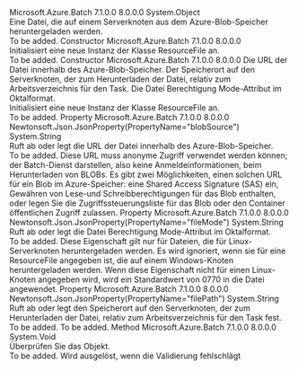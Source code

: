 <Type Name="ResourceFile" FullName="Microsoft.Azure.Batch.Protocol.Models.ResourceFile">
  <TypeSignature Language="C#" Value="public class ResourceFile" />
  <TypeSignature Language="ILAsm" Value=".class public auto ansi beforefieldinit ResourceFile extends System.Object" />
  <TypeSignature Language="DocId" Value="T:Microsoft.Azure.Batch.Protocol.Models.ResourceFile" />
  <TypeSignature Language="VB.NET" Value="Public Class ResourceFile" />
  <TypeSignature Language="F#" Value="type ResourceFile = class" />
  <AssemblyInfo>
    <AssemblyName>Microsoft.Azure.Batch</AssemblyName>
    <AssemblyVersion>7.1.0.0</AssemblyVersion>
    <AssemblyVersion>8.0.0.0</AssemblyVersion>
  </AssemblyInfo>
  <Base>
    <BaseTypeName>System.Object</BaseTypeName>
  </Base>
  <Interfaces />
  <Docs>
    <summary>
            Eine Datei, die auf einem Serverknoten aus dem Azure-Blob-Speicher heruntergeladen werden.
            </summary>
    <remarks>To be added.</remarks>
  </Docs>
  <Members>
    <Member MemberName=".ctor">
      <MemberSignature Language="C#" Value="public ResourceFile ();" />
      <MemberSignature Language="ILAsm" Value=".method public hidebysig specialname rtspecialname instance void .ctor() cil managed" />
      <MemberSignature Language="DocId" Value="M:Microsoft.Azure.Batch.Protocol.Models.ResourceFile.#ctor" />
      <MemberSignature Language="VB.NET" Value="Public Sub New ()" />
      <MemberType>Constructor</MemberType>
      <AssemblyInfo>
        <AssemblyName>Microsoft.Azure.Batch</AssemblyName>
        <AssemblyVersion>7.1.0.0</AssemblyVersion>
        <AssemblyVersion>8.0.0.0</AssemblyVersion>
      </AssemblyInfo>
      <Parameters />
      <Docs>
        <summary>
            Initialisiert eine neue Instanz der Klasse ResourceFile an.
            </summary>
        <remarks>To be added.</remarks>
      </Docs>
    </Member>
    <Member MemberName=".ctor">
      <MemberSignature Language="C#" Value="public ResourceFile (string blobSource, string filePath, string fileMode = null);" />
      <MemberSignature Language="ILAsm" Value=".method public hidebysig specialname rtspecialname instance void .ctor(string blobSource, string filePath, string fileMode) cil managed" />
      <MemberSignature Language="DocId" Value="M:Microsoft.Azure.Batch.Protocol.Models.ResourceFile.#ctor(System.String,System.String,System.String)" />
      <MemberSignature Language="VB.NET" Value="Public Sub New (blobSource As String, filePath As String, Optional fileMode As String = null)" />
      <MemberSignature Language="F#" Value="new Microsoft.Azure.Batch.Protocol.Models.ResourceFile : string * string * string -&gt; Microsoft.Azure.Batch.Protocol.Models.ResourceFile" Usage="new Microsoft.Azure.Batch.Protocol.Models.ResourceFile (blobSource, filePath, fileMode)" />
      <MemberType>Constructor</MemberType>
      <AssemblyInfo>
        <AssemblyName>Microsoft.Azure.Batch</AssemblyName>
        <AssemblyVersion>7.1.0.0</AssemblyVersion>
        <AssemblyVersion>8.0.0.0</AssemblyVersion>
      </AssemblyInfo>
      <Parameters>
        <Parameter Name="blobSource" Type="System.String" />
        <Parameter Name="filePath" Type="System.String" />
        <Parameter Name="fileMode" Type="System.String" />
      </Parameters>
      <Docs>
        <param name="blobSource">Die URL der Datei innerhalb des Azure-Blob-Speicher.</param>
        <param name="filePath">Der Speicherort auf den Serverknoten, der zum Herunterladen der Datei, relativ zum Arbeitsverzeichnis für den Task.</param>
        <param name="fileMode">Die Datei Berechtigung Mode-Attribut im Oktalformat.</param>
        <summary>
            Initialisiert eine neue Instanz der Klasse ResourceFile an.
            </summary>
        <remarks>To be added.</remarks>
      </Docs>
    </Member>
    <Member MemberName="BlobSource">
      <MemberSignature Language="C#" Value="public string BlobSource { get; set; }" />
      <MemberSignature Language="ILAsm" Value=".property instance string BlobSource" />
      <MemberSignature Language="DocId" Value="P:Microsoft.Azure.Batch.Protocol.Models.ResourceFile.BlobSource" />
      <MemberSignature Language="VB.NET" Value="Public Property BlobSource As String" />
      <MemberSignature Language="F#" Value="member this.BlobSource : string with get, set" Usage="Microsoft.Azure.Batch.Protocol.Models.ResourceFile.BlobSource" />
      <MemberType>Property</MemberType>
      <AssemblyInfo>
        <AssemblyName>Microsoft.Azure.Batch</AssemblyName>
        <AssemblyVersion>7.1.0.0</AssemblyVersion>
        <AssemblyVersion>8.0.0.0</AssemblyVersion>
      </AssemblyInfo>
      <Attributes>
        <Attribute>
          <AttributeName>Newtonsoft.Json.JsonProperty(PropertyName="blobSource")</AttributeName>
        </Attribute>
      </Attributes>
      <ReturnValue>
        <ReturnType>System.String</ReturnType>
      </ReturnValue>
      <Docs>
        <summary>
            Ruft ab oder legt die URL der Datei innerhalb des Azure-Blob-Speicher.
            </summary>
        <value>To be added.</value>
        <remarks>
            Diese URL muss anonyme Zugriff verwendet werden können; der Batch-Dienst darstellen, also keine Anmeldeinformationen, beim Herunterladen von BLOBs. Es gibt zwei Möglichkeiten, einen solchen URL für ein Blob im Azure-Speicher: eine Shared Access Signature (SAS) ein, Gewähren von Lese-und Schreibberechtigungen für das Blob enthalten, oder legen Sie die Zugriffssteuerungsliste für das Blob oder den Container öffentlichen Zugriff zulassen.
            </remarks>
      </Docs>
    </Member>
    <Member MemberName="FileMode">
      <MemberSignature Language="C#" Value="public string FileMode { get; set; }" />
      <MemberSignature Language="ILAsm" Value=".property instance string FileMode" />
      <MemberSignature Language="DocId" Value="P:Microsoft.Azure.Batch.Protocol.Models.ResourceFile.FileMode" />
      <MemberSignature Language="VB.NET" Value="Public Property FileMode As String" />
      <MemberSignature Language="F#" Value="member this.FileMode : string with get, set" Usage="Microsoft.Azure.Batch.Protocol.Models.ResourceFile.FileMode" />
      <MemberType>Property</MemberType>
      <AssemblyInfo>
        <AssemblyName>Microsoft.Azure.Batch</AssemblyName>
        <AssemblyVersion>7.1.0.0</AssemblyVersion>
        <AssemblyVersion>8.0.0.0</AssemblyVersion>
      </AssemblyInfo>
      <Attributes>
        <Attribute>
          <AttributeName>Newtonsoft.Json.JsonProperty(PropertyName="fileMode")</AttributeName>
        </Attribute>
      </Attributes>
      <ReturnValue>
        <ReturnType>System.String</ReturnType>
      </ReturnValue>
      <Docs>
        <summary>
            Ruft ab oder legt die Datei Berechtigung Mode-Attribut im Oktalformat.
            </summary>
        <value>To be added.</value>
        <remarks>
            Diese Eigenschaft gilt nur für Dateien, die für Linux-Serverknoten heruntergeladen werden. Es wird ignoriert, wenn sie für eine ResourceFile angegeben ist, die auf einem Windows-Knoten heruntergeladen werden. Wenn diese Eigenschaft nicht für einen Linux-Knoten angegeben wird, wird ein Standardwert von 0770 in die Datei angewendet.
            </remarks>
      </Docs>
    </Member>
    <Member MemberName="FilePath">
      <MemberSignature Language="C#" Value="public string FilePath { get; set; }" />
      <MemberSignature Language="ILAsm" Value=".property instance string FilePath" />
      <MemberSignature Language="DocId" Value="P:Microsoft.Azure.Batch.Protocol.Models.ResourceFile.FilePath" />
      <MemberSignature Language="VB.NET" Value="Public Property FilePath As String" />
      <MemberSignature Language="F#" Value="member this.FilePath : string with get, set" Usage="Microsoft.Azure.Batch.Protocol.Models.ResourceFile.FilePath" />
      <MemberType>Property</MemberType>
      <AssemblyInfo>
        <AssemblyName>Microsoft.Azure.Batch</AssemblyName>
        <AssemblyVersion>7.1.0.0</AssemblyVersion>
        <AssemblyVersion>8.0.0.0</AssemblyVersion>
      </AssemblyInfo>
      <Attributes>
        <Attribute>
          <AttributeName>Newtonsoft.Json.JsonProperty(PropertyName="filePath")</AttributeName>
        </Attribute>
      </Attributes>
      <ReturnValue>
        <ReturnType>System.String</ReturnType>
      </ReturnValue>
      <Docs>
        <summary>
            Ruft ab oder legt den Speicherort auf den Serverknoten, der zum Herunterladen der Datei, relativ zum Arbeitsverzeichnis für den Task fest.
            </summary>
        <value>To be added.</value>
        <remarks>To be added.</remarks>
      </Docs>
    </Member>
    <Member MemberName="Validate">
      <MemberSignature Language="C#" Value="public virtual void Validate ();" />
      <MemberSignature Language="ILAsm" Value=".method public hidebysig newslot virtual instance void Validate() cil managed" />
      <MemberSignature Language="DocId" Value="M:Microsoft.Azure.Batch.Protocol.Models.ResourceFile.Validate" />
      <MemberSignature Language="VB.NET" Value="Public Overridable Sub Validate ()" />
      <MemberSignature Language="F#" Value="abstract member Validate : unit -&gt; unit&#xA;override this.Validate : unit -&gt; unit" Usage="resourceFile.Validate " />
      <MemberType>Method</MemberType>
      <AssemblyInfo>
        <AssemblyName>Microsoft.Azure.Batch</AssemblyName>
        <AssemblyVersion>7.1.0.0</AssemblyVersion>
        <AssemblyVersion>8.0.0.0</AssemblyVersion>
      </AssemblyInfo>
      <ReturnValue>
        <ReturnType>System.Void</ReturnType>
      </ReturnValue>
      <Parameters />
      <Docs>
        <summary>
            Überprüfen Sie das Objekt.
            </summary>
        <remarks>To be added.</remarks>
        <exception cref="T:Microsoft.Rest.ValidationException">
            Wird ausgelöst, wenn die Validierung fehlschlägt
            </exception>
      </Docs>
    </Member>
  </Members>
</Type>